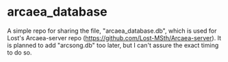 # arcaea_database
A simple repo for sharing the file, "arcaea_database.db", which is used for Lost's Arcaea-server repo (https://github.com/Lost-MSth/Arcaea-server).
It is planned to add "arcsong.db" too later, but I can't assure the exact timing to do so.
